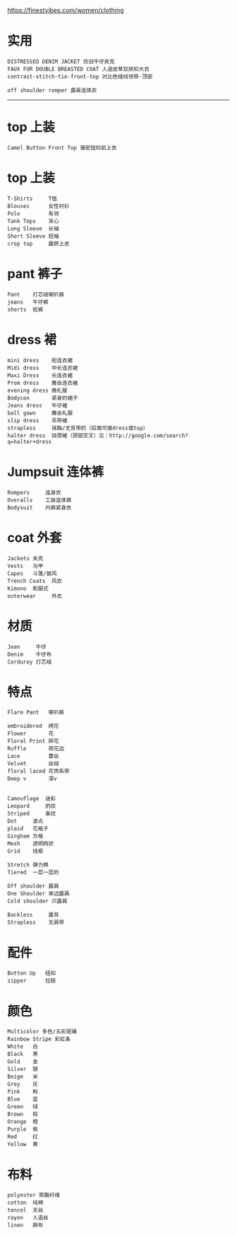 
https://finestvibes.com/women/clothing



# 实用
    DISTRESSED DENIM JACKET 仿旧牛仔夹克
    FAUX FUR DOUBLE BREASTED COAT 人造皮草双排扣大衣
    contrast-stitch-tie-front-top 对比色缝线领带-顶部

    off shoulder romper 露肩连体衣

-----------------------------------------------


# top 上装
    Camel Button Front Top 骆驼钮扣前上衣

# top 上装
    T-Shirts     T恤
    Blouses      女性衬衫
    Polo         有领
    Tank Tops    背心
    Long Sleeve  长袖
    Short Sleeve 短袖 
    crop top     露脐上衣

# pant 裤子
    Pant    灯芯绒喇叭裤
    jeans   牛仔裤
    shorts  短裤

# dress 裙
    mini dress    短连衣裙
    Midi dress    中长连衣裙
    Maxi Dress    长连衣裙
    Prom dress    舞会连衣裙
    evening dress 晚礼服
    Bodycon       紧身的裙子
    Jeans dress   牛仔裙
    ball gown     舞会礼服
    slip dress    吊带裙
    strapless     抹胸/无背带的（后面可接dress或top）
    halter dress  绕颈裙（颈部交叉）见：http://google.com/search?q=halter+dress

# Jumpsuit 连体裤
    Rompers     连身衣
    Overalls    工装连体裤
    Bodysuit    内裤紧身衣
    

# coat 外套
    Jackets 夹克
    Vests   马甲
    Capes   斗篷/披风
    Trench Coats  风衣
    Kimono  和服式
    outerwear     外衣

# 材质
    Jean     牛仔
    Denim    牛仔布
    Corduroy 灯芯绒


# 特点
    Flare Pant   喇叭裤

    embroidered  绣花
    Flower       花
    Floral Print 碎花
    Ruffle       荷花边
    Lace         蕾丝
    Velvet       丝绒
    floral laced 花饰系带
    Deep v       深v


    Camouflage  迷彩
    Leopard     豹纹
    Striped     条纹
    Dot     波点
    plaid   花格子
    Gingham 方格
    Mesh    透明网状
    Grid    线框

    Stretch 弹力棉
    Tiered  一层一层的

    Off shoulder 露肩
    One Shoulder 单边露肩
    Cold shoulder 只露肩

    Backless     露背
    Strapless    无肩带
   

# 配件 
    Button Up   纽扣
    zipper      拉链

# 颜色
    Multicolor 多色/五彩斑斓
    Rainbow Stripe 彩虹条
    White   白 
    Black   黑
    Gold    金 
    Silver  银 
    Beige   米 
    Grey    灰
    Pink    粉 
    Blue    蓝
    Green   绿
    Brown   棕
    Orange  橙
    Purple  紫
    Red     红
    Yellow  黄 

# 布料 
    polyester 聚酯纤维
    cotton  纯棉
    tencel  天丝
    rayon   人造丝
    linen   麻布
